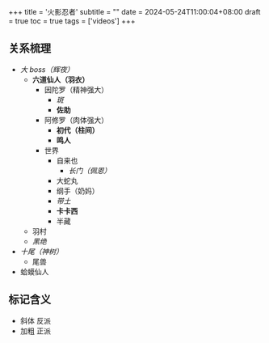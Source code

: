 +++
title = '火影忍者'
subtitle = ""
date = 2024-05-24T11:00:04+08:00
draft = true
toc = true
tags = ['videos']
+++

## 关系梳理

-   *大 boss（辉夜）*
    -   **六道仙人（羽衣）**
        -   因陀罗（精神强大）
            -   *斑*
            -   **佐助**
        -   阿修罗（肉体强大）
            -   **初代（柱间）**
            -   **鸣人**
        -   世界
            -   自来也
                -   *长门（佩恩）*
            -   大蛇丸
            -   纲手（奶妈）
            -   *带土*
            -   **卡卡西**
            -   半藏
    -   羽村
    -   *黑绝*
-   *十尾（神树）*
    -   尾兽
-   蛤蟆仙人

## 标记含义

-   斜体 反派
-   加粗 正派
